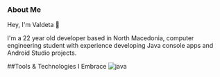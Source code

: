 
### About Me

Hey, I'm Valdeta 👋

I'm a 22 year old developer based in North Macedonia, computer engineering student with experience developing Java console apps and
Android Studio projects.

##Tools & Technologies I Embrace
![java](https://github.com/valdetad/valdetad/assets/112712643/d61c861c-96e3-4ed8-9fb7-76b685546991)


